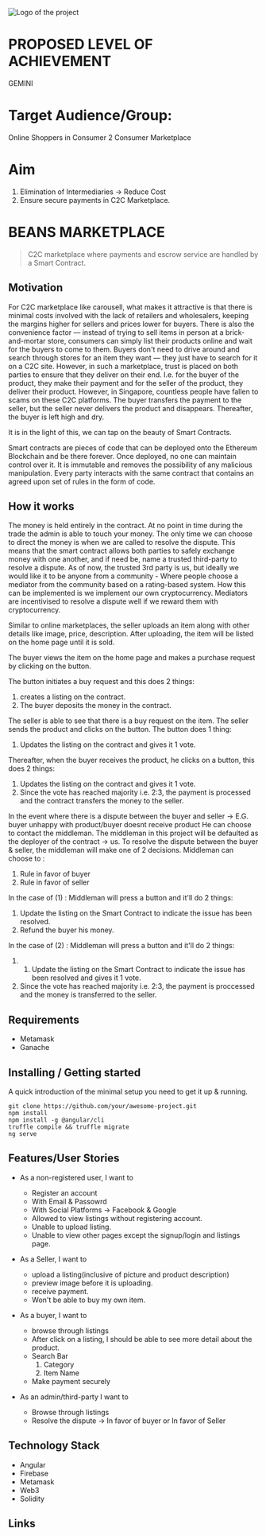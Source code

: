 ![Logo of the project](https://i.imgur.com/rI8wDQs.jpg)

# PROPOSED LEVEL OF ACHIEVEMENT
GEMINI

# Target Audience/Group: 
Online Shoppers in Consumer 2 Consumer Marketplace

# Aim 
1. Elimination of Intermediaries -> Reduce Cost
2. Ensure secure payments in C2C Marketplace.

# BEANS MARKETPLACE
>C2C marketplace where payments and escrow service are handled by a Smart Contract.

## Motivation

For C2C marketplace like carousell, what makes it attractive is that there is minimal costs involved with the lack of retailers and wholesalers, keeping the margins higher for sellers and prices lower for buyers. 
There is also the convenience factor — instead of trying to sell items in person at a brick-and-mortar store, consumers can simply list their products online and wait for the buyers to come to them. Buyers don't need to drive around and search through stores for an item they want — they just have to search for it on a C2C site. 
However, in such a marketplace, trust is placed on both parties to ensure that they deliver on their end. I.e. for the buyer of the product, they make their payment and for the seller of the product, they deliver their product. However, in Singapore, countless people have fallen to scams on these C2C platforms. The buyer transfers the payment to the seller, but the seller never delivers the product and disappears. Thereafter, the buyer is left high and dry.

It is in the light of this, we can tap on the beauty of Smart Contracts.

Smart contracts are pieces of code that can be deployed onto the Ethereum Blockchain and be there forever. 
Once deployed, no one can maintain control over it. It is immutable and removes the possibility of any malicious manipulation.
Every party interacts with the same contract that contains an agreed upon set of rules in the form of code.


## How it works

The money is held entirely in the contract. At no point in time during the trade the admin is able to touch your money. The only time we can choose to direct the money is when we are called to resolve the dispute.
This means that the smart contract allows both parties to safely exchange money with one another, and if need be, name a trusted third-party to resolve a dispute. 
As of now, the trusted 3rd party is us, but ideally we would like it to be anyone from a community - Where people choose a mediator from the community based on a rating-based system.
How this can be implemented is we implement our own cryptocurrency.
Mediators are incentivised to resolve a dispute well if we reward them with cryptocurrency.


Similar to online marketplaces, the seller uploads an item along with other details like image, price, description.
After uploading, the item will be listed on the home page until it is sold.

The buyer views the item on the home page and makes a purchase request by clicking on the button. 

The button initiates a buy request and this does 2 things:
1. creates a listing on the contract. 
2. The buyer deposits the money in the contract.

The seller is able to see that there is a buy request on the item. The seller sends the product and clicks on the button.
The button does 1 thing:
1. Updates the listing on the contract and gives it 1 vote.

Thereafter, when the buyer receives the product, he clicks on a button, this does 2 things:
1. Updates the listing on the contract and gives it 1 vote.
2. Since the vote has reached majority i.e. 2:3, the payment is processed and the contract transfers the money to the seller.

In the event where there is a dispute between the buyer and seller 
-> E.G. buyer unhappy with product/buyer doesnt receive product
He can choose to contact the middleman. The middleman in this project will be defaulted as the deployer of the contract -> us.
To resolve the dispute between the buyer & seller, the middleman will make one of 2 decisions. 
Middleman can choose to : 
1. Rule in favor of buyer
2. Rule in favor of seller

In the case of (1) : Middleman will press a button and it'll do 2 things:
1. Update the listing on the Smart Contract to indicate the issue has been resolved.
2. Refund the buyer his money.

In the case of (2) : Middleman will press a button and it'll do 2 things:
1. 1. Update the listing on the Smart Contract to indicate the issue has been resolved and gives it 1 vote.
2. Since the vote has reached majority i.e. 2:3, the payment is proccessed and the money is transferred to the seller.

## Requirements
* Metamask 
* Ganache

## Installing / Getting started

A quick introduction of the minimal setup you need to get it up &
running.

```shell
git clone https://github.com/your/awesome-project.git
npm install
npm install -g @angular/cli
truffle compile && truffle migrate
ng serve
```


## Features/User Stories

* As a non-registered user, I want to 
  * Register an account
   * With Email & Passowrd
   * With Social Platforms -> Facebook & Google
  * Allowed to view listings without registering account.
  * Unable to upload listing.
  * Unable to view other pages except the signup/login and listings page.

* As a Seller, I want to 
  * upload a listing(inclusive of picture and product description)
  * preview image before it is uploading.
  * receive payment.
  * Won't be able to buy my own item.

* As a buyer, I want to 
  * browse through listings 
   * After click on a listing, I should be able to see more detail about the product.
  * Search Bar
    1. Category
    2. Item Name
  * Make payment securely

* As an admin/third-party I want to 
  * Browse through listings
  * Resolve the dispute -> In favor of buyer or In favor of Seller


## Technology Stack
* Angular
* Firebase
* Metamask
* Web3
* Solidity


## Links

